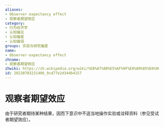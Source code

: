 ```yaml
---
aliases:
- Observer-expectancy effect
- 观察者期望效应
category:
- 行为经济学
- 认知偏见
- 认知偏差
- 认知偏误
groups: 实验与研究偏差
name:
- Observer-expectancy effect
zhname:
- 观察者期望效应
zhwiki: https://zh.wikipedia.org/wiki/%E8%A7%80%E5%AF%9F%E8%80%85%E6%9C%9F%E6%9C%9B%E6%95%88%E6%87%89
id: 20220703231406_9cd77e2d344b4157
---
```


# 观察者期望效应

由于研究者期待某种结果，因而下意识中不适当地操作实验或诠释资料（参见受试者期望效应）。

